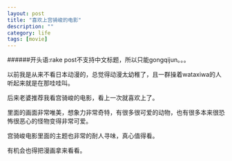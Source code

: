 ```yaml
---
layout: post
title: "喜欢上宫骑峻的电影"
description: ""
category: life
tags: [movie]
---
```




######开头语:rake post不支持中文标题，所以只能gongqijun。。。


以前我是从来不看日本动漫的，总觉得动漫太幼稚了，且一群操着wataxiwa的人听起来就是在那哇哇叫。

后来老婆推荐我看宫骑峻的电影，看上一次就喜欢上了。

里面的画面非常唯美，想象力非常奇特，有很多很可爱的动物，也有很多本来很恐怖很恶心的怪物变得非常可爱。

宫骑峻电影里面的主题也非常的耐人寻味，真心值得看。

有机会也得把漫画拿来看看。
